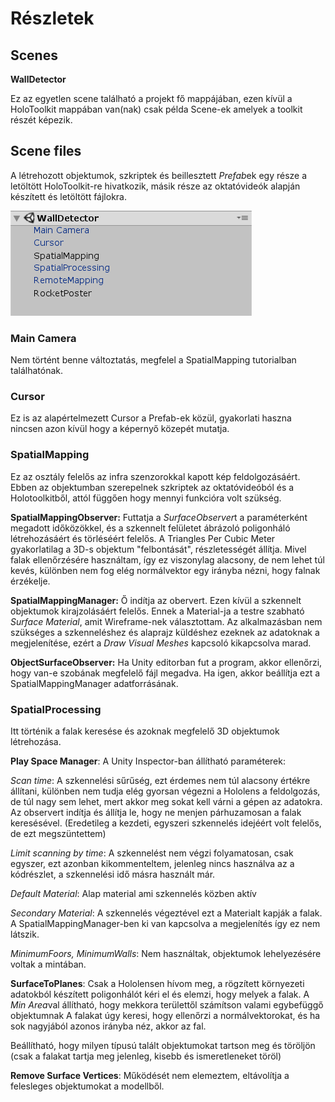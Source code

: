 # Részletek

## Scenes

**WallDetector**

Ez az egyetlen scene található a projekt fő mappájában, ezen kívül a HoloToolkit mappában van(nak) csak példa Scene-ek amelyek a toolkit részét képezik.

## Scene files

A létrehozott objektumok, szkriptek és beillesztett *Prefab*ek egy része a letöltött HoloToolkit-re hivatkozik, másik része az oktatóvideók alapján készített és letöltött fájlokra.

![Objects](https://github.com/barabali/holoroom/blob/master/images/objects.PNG)

### Main Camera
Nem történt benne változtatás, megfelel a SpatialMapping tutorialban találhatónak.

### Cursor
Ez is az alapértelmezett Cursor a Prefab-ek közül, gyakorlati haszna nincsen azon kívül hogy a képernyő közepét mutatja.

### SpatialMapping
Ez az osztály felelős az infra szenzorokkal kapott kép feldolgozásáért. Ebben az objektumban szerepelnek szkriptek az oktatóvideóból és a Holotoolkitből, attól függően hogy mennyi funkcióra volt szükség.

**SpatialMappingObserver:** Futtatja a *SurfaceObserver*t a paraméterként megadott időközökkel, és a szkennelt felületet ábrázoló poligonháló létrehozásáért és törléséért felelős.
A Triangles Per Cubic Meter gyakorlatilag a 3D-s objektum "felbontását", részletességét állítja. Mivel falak ellenőrzésére használtam, így ez viszonylag alacsony, de nem lehet túl kevés, különben nem fog elég normálvektor egy irányba nézni, hogy falnak érzékelje.

**SpatialMappingManager:** Ő indítja az obervert. Ezen kívül a szkennelt objektumok kirajzolásáért felelős. Ennek a Material-ja a testre szabható *Surface Material*, amit Wireframe-nek választottam.
Az alkalmazásban nem szükséges a szkenneléshez és alaprajz küldéshez ezeknek az adatoknak a megjelenítése, ezért a *Draw Visual Meshes* kapcsoló kikapcsolva marad.

**ObjectSurfaceObserver:** Ha Unity editorban fut a program, akkor ellenőrzi, hogy van-e szobának megfelelő fájl megadva. Ha igen, akkor beállítja ezt a SpatialMappingManager adatforrásának.

### SpatialProcessing

Itt történik a falak keresése és azoknak megfelelő 3D objektumok létrehozása.

**Play Space Manager**: A Unity Inspector-ban állítható paraméterek:

*Scan time*: A szkennelési sűrűség, ezt érdemes nem túl alacsony értékre állítani, különben nem tudja elég gyorsan végezni a Hololens a feldolgozás, de túl nagy sem lehet, mert akkor meg sokat kell várni a gépen az adatokra. 
Az observert indítja és állítja le, hogy ne menjen párhuzamosan a falak keresésével.
(Eredetileg a kezdeti, egyszeri szkennelés idejéért volt felelős, de ezt megszüntettem)

*Limit scanning by time*: A szkennelést nem végzi folyamatosan, csak egyszer, ezt azonban kikommenteltem, jelenleg nincs használva az a kódrészlet, a szkennelési idő másra használt már.

*Default Material*: Alap material ami szkennelés közben aktív

*Secondary Material*: A szkennelés végeztével ezt a Materialt kapják a falak. A SpatialMappingManager-ben ki van kapcsolva a megjelenítés így ez nem látszik.

*MinimumFoors, MinimumWalls*: Nem használtak, objektumok lehelyezésére voltak a mintában.

**SurfaceToPlanes**: Csak a Hololensen hívom meg, a rögzített környezeti adatokból készített poligonhálót kéri el és elemzi, hogy melyek a falak. A *Min Area*val állítható, hogy mekkora területtől számítson valami egybefüggő objektumnak
A falakat úgy keresi, hogy ellenőrzi a normálvektorokat, és ha sok nagyjából azonos irányba néz, akkor az fal.

Beállítható, hogy milyen típusú talált objektumokat tartson meg és töröljön (csak a falakat tartja meg jelenleg, kisebb és ismeretleneket töröl)

**Remove Surface Vertices**: Működését nem elemeztem, eltávolítja a felesleges objektumokat a modellből.

